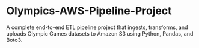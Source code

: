 # Olympics-AWS-Pipeline-Project

A complete end-to-end ETL pipeline project that ingests, transforms, and uploads Olympic Games datasets to Amazon S3 using Python, Pandas, and Boto3.
